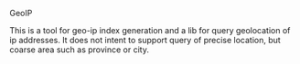 GeoIP

This is a tool for geo-ip index generation and a lib for query geolocation of ip addresses. It does not intent to
support query of precise location, but coarse area such as province or city.
